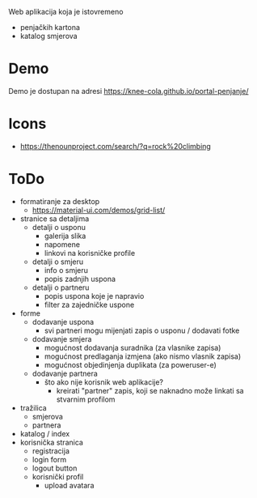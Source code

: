 Web aplikacija koja je istovremeno
* penjačkih kartona
* katalog smjerova

# Demo
Demo je dostupan na adresi https://knee-cola.github.io/portal-penjanje/

# Icons
* https://thenounproject.com/search/?q=rock%20climbing

# ToDo
* formatiranje za desktop
    * https://material-ui.com/demos/grid-list/
* stranice sa detaljima
    * detalji o usponu
        * galerija slika
        * napomene
        * linkovi na korisničke profile
    * detalji o smjeru
        * info o smjeru
        * popis zadnjih uspona
    * detalji o partneru
        * popis uspona koje je napravio
        * filter za zajedničke uspone
* forme
    * dodavanje uspona
        * svi partneri mogu mijenjati zapis o usponu / dodavati fotke
    * dodavanje smjera
        * mogućnost dodavanja suradnika (za vlasnike zapisa)
        * mogućnost predlaganja izmjena (ako nismo vlasnik zapisa)
        * mogućnost objedinjenja duplikata (za poweruser-e)
    * dodavanje partnera
        * što ako nije korisnik web aplikacije?
            * kreirati "partner" zapis, koji se naknadno može linkati sa stvarnim profilom
* tražilica
    * smjerova
    * partnera
* katalog / index
* korisnička stranica
    * registracija
    * login form
    * logout button
    * korisnički profil
        * upload avatara

